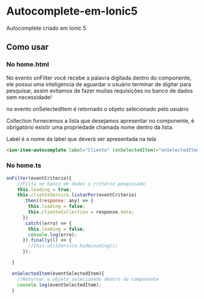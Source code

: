 # Autocomplete-em-Ionic5
Autocomplete criado em Ionic 5

## Como usar

### No home.html
No evento onFilter você recebe a palavra digitada dentro do componente, ele possui uma inteligencia de aguardar o usuário terminar de digitar para pesquisar, assim evitamos de fazer muitas requisições no banco de dados sem necessidade!

no evento onSelectedItem é retornado o objeto selecionado pelo usuário

Collection fornecemos a lista que desejamos apresentar no componente, é obrigatório existir uma propriedade chamada nome dentro da lista.

Label é o nome da label que deverá ser apresentada na tela
```html
<ion-item-autocomplete label="Cliente" (onSelectedItem)="onSelectedItem($event)" (onFilter)="onFilter($event)" [collection]="clienteCollection"></ion-item-autocomplete>
```

### No home.ts
```javascript
onFilter(eventCriterio){
    //Filta no banco de dados o critério pesquisado
    this.loading = true;
    this.clienteService.listarPor(eventCriterio)
      .then((response: any) => {
        this.loading = false;
        this.clienteCollection = response.data;
      })
      .catch((erro) => {
        this.loading = false;
        console.log(erro);
      }).finally(() => {
        //this.utilService.hideLoading();
      });

  }

  onSelectedItem(eventSelectedItem){
    //Retornar o objeto selecionado dentro do componente
    console.log(eventSelectedItem);
  }
```

